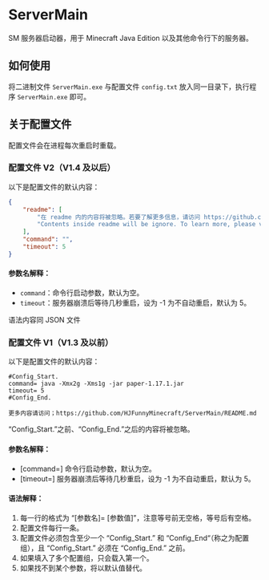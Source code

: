 # ServerMain

SM 服务器启动器，用于 Minecraft Java Edition 以及其他命令行下的服务器。

## 如何使用

将二进制文件 `ServerMain.exe` 与配置文件 `config.txt` 放入同一目录下，执行程序 `ServerMain.exe` 即可。

## 关于配置文件

配置文件会在进程每次重启时重载。

### 配置文件 V2（V1.4 及以后）

以下是配置文件的默认内容：

```json
{
    "readme": [
        "在 readme 内的内容将被忽略。若要了解更多信息，请访问 https://github.com/HJFunnyMinecraft/ServerMain/README.md",
        "Contents inside readme will be ignore. To learn more, please visit https://github.com/HJFunnyMinecraft/ServerMain/README.md"
    ],
    "command": "",
    "timeout": 5
}
```

#### 参数名解释：

- `command`：命令行启动参数，默认为空。
- `timeout`：服务器崩溃后等待几秒重启，设为 -1 为不自动重启，默认为 5。

语法内容同 JSON 文件

### 配置文件 V1（V1.3 及以前）

以下是配置文件的默认内容：

```
#Config_Start.
command= java -Xmx2g -Xms1g -jar paper-1.17.1.jar
timeout= 5
#Config_End.

更多内容请访问；https://github.com/HJFunnyMinecraft/ServerMain/README.md
```

“Config_Start.”之前、“Config_End.”之后的内容将被忽略。

#### 参数名解释：

- [command=] 命令行启动参数，默认为空。
- [timeout=] 服务器崩溃后等待几秒重启，设为 -1 为不自动重启，默认为 5。

#### 语法解释：

1. 每一行的格式为 “[参数名]= [参数值]”，注意等号前无空格，等号后有空格。
2. 配置文件每行一条。
3. 配置文件必须包含至少一个 “Config_Start.” 和 “Config_End“（称之为配置组），且 “Config_Start.” 必须在 “Config_End.” 之前。
4. 如果填入了多个配置组，只会载入第一个。
5. 如果找不到某个参数，将以默认值替代。


